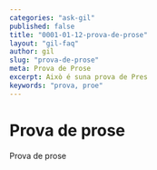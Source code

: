 ```yaml
---
categories: "ask-gil"
published: false
title: "0001-01-12-prova-de-prose"
layout: "gil-faq"
author: gil
slug: "prova-de-prose"
meta: Prova de Prose
excerpt: Això é suna prova de Pres
keywords: "prova, proe"
---
```


# Prova de prose

Prova de prose

